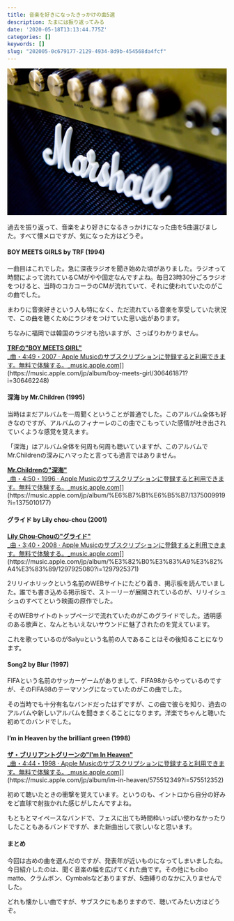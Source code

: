 ```yaml
---
title: 音楽を好きになったきっかけの曲5選
description: たまには振り返ってみる
date: '2020-05-18T13:13:44.775Z'
categories: []
keywords: []
slug: "202005-0c679177-2129-4934-8d9b-454568da4fcf"
---
```

![](1__u6ebLQDK94TxA__qn02rtdA.jpeg)

過去を振り返って、音楽をより好きになるきっかけになった曲を5曲選びました。すべて懐メロですが、気になった方はどうぞ。

#### BOY MEETS GIRLS by TRF (1994)

一曲目はこれでした。急に深夜ラジオを聞き始めた頃がありました。ラジオって時間によって流れているCMがやや固定なんですよね。毎日23時30分ごろラジオをつけると、当時のコカコーラのCMが流れていて、それに使われていたのがこの曲でした。

まわりに音楽好きという人も特になく、ただ流れている音楽を享受していた状況で、この曲を聴くためにラジオをつけていた思い出があります。

ちなみに福岡では韓国のラジオも拾いますが、さっぱりわかりません。

[**TRFの"BOY MEETS GIRL"**  
_曲・4:49・2007 · Apple Musicのサブスクリプションに登録すると利用できます。無料で体験する。_music.apple.com](https://music.apple.com/jp/album/boy-meets-girl/306461871?i=306462248 "https://music.apple.com/jp/album/boy-meets-girl/306461871?i=306462248")[](https://music.apple.com/jp/album/boy-meets-girl/306461871?i=306462248)

#### 深海 by Mr.Children (1995)

当時はまだアルバムを一周聞くということが普通でした。このアルバム全体も好きなのですが、アルバムのフィナーレのこの曲でこもっていた感情が吐き出されていくような感覚を覚えます。

「深海」はアルバム全体を何周も何周も聴いていますが、このアルバムでMr.Childrenの深みにハマったと言っても過言ではありません。

[**Mr.Childrenの"深海"**  
_曲・4:50・1996 · Apple Musicのサブスクリプションに登録すると利用できます。無料で体験する。_music.apple.com](https://music.apple.com/jp/album/%E6%B7%B1%E6%B5%B7/1375009919?i=1375010177 "https://music.apple.com/jp/album/%E6%B7%B1%E6%B5%B7/1375009919?i=1375010177")[](https://music.apple.com/jp/album/%E6%B7%B1%E6%B5%B7/1375009919?i=1375010177)

#### グライド by Lily chou-chou (2001)

[**Lily Chou-Chouの"グライド"**  
_曲・3:40・2008 · Apple Musicのサブスクリプションに登録すると利用できます。無料で体験する。_music.apple.com](https://music.apple.com/jp/album/%E3%82%B0%E3%83%A9%E3%82%A4%E3%83%89/1297925080?i=1297925371 "https://music.apple.com/jp/album/%E3%82%B0%E3%83%A9%E3%82%A4%E3%83%89/1297925080?i=1297925371")[](https://music.apple.com/jp/album/%E3%82%B0%E3%83%A9%E3%82%A4%E3%83%89/1297925080?i=1297925371)

2リリイホリックという名前のWEBサイトにたどり着き、掲示板を読んでいました。誰でも書き込める掲示板で、ストーリーが展開されているのが、リリイシュシュのすべてという映画の原作でした。

そのWEBサイトのトップページで流れていたのがこのグライドでした。透明感のある歌声と、なんともいえないサウンドに魅了されたのを覚えています。

これを歌っているのがSalyuという名前の人であることはその後知ることになります。

#### Song2 by Blur (1997)

FIFAという名前のサッカーゲームがありまして、FIFA98からやっているのですが、そのFIFA98のテーマソングになっていたのがこの曲でした。

その当時でも十分有名なバンドだったはずですが、この曲で彼らを知り、過去のアルバムや新しいアルバムを聞きまくることになります。洋楽でちゃんと聴いた初めてのバンドでした。

#### I’m in Heaven by the brilliant green (1998)

[**ザ・ブリリアントグリーンの"I'm In Heaven"**  
_曲・4:44・1998 · Apple Musicのサブスクリプションに登録すると利用できます。無料で体験する。_music.apple.com](https://music.apple.com/jp/album/im-in-heaven/575512349?i=575512352 "https://music.apple.com/jp/album/im-in-heaven/575512349?i=575512352")[](https://music.apple.com/jp/album/im-in-heaven/575512349?i=575512352)

初めて聴いたときの衝撃を覚えています。というのも、イントロから自分の好みをど直球で射抜かれた感じがしたんですよね。

もともとマイペースなバンドで、フェスに出ても時間枠いっぱい使わなかったりしたこともあるバンドですが、また新曲出して欲しいなと思います。

#### まとめ

今回は古めの曲を選んだのですが、発表年が近いものになってしまいましたね。今日紹介したのは、聞く音楽の幅を広げてくれた曲です。その他にもcibo matto、クラムボン、Cymbalsなどありますが、5曲縛りのなかに入りませんでした。

どれも懐かしい曲ですが、サブスクにもありますので、聴いてみたい方はどうぞ。